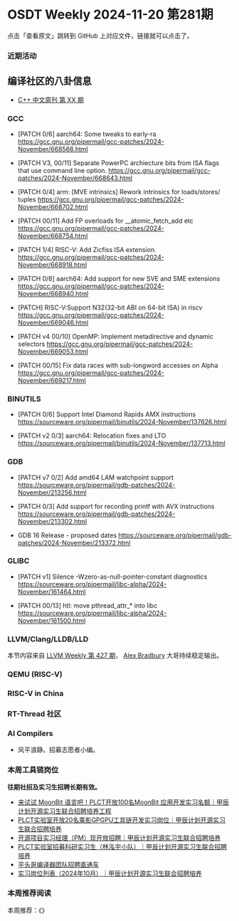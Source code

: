 # OSDT Weekly 2024-11-20 第281期

点击「查看原文」跳转到 GitHub 上对应文件，链接就可以点击了。

### 近期活动

## 编译社区的八卦信息

- [C++ 中文周刊 第 XX 期]()

### GCC

- [PATCH 0/6] aarch64: Some tweaks to early-ra
    https://gcc.gnu.org/pipermail/gcc-patches/2024-November/668568.html

- [PATCH V3, 00/11] Separate PowerPC archiecture bits from ISA flags that use command line option.
    https://gcc.gnu.org/pipermail/gcc-patches/2024-November/668643.html

- [PATCH 0/4] arm: [MVE intrinsics] Rework intrinsics for loads/stores/ tuples
    https://gcc.gnu.org/pipermail/gcc-patches/2024-November/668702.html

- [PATCH 00/11] Add FP overloads for __atomic_fetch_add etc
    https://gcc.gnu.org/pipermail/gcc-patches/2024-November/668754.html

- [PATCH 1/4] RISC-V: Add Zicfiss ISA extension.
    https://gcc.gnu.org/pipermail/gcc-patches/2024-November/668918.html

- [PATCH 0/8] aarch64: Add support for new SVE and SME extensions
    https://gcc.gnu.org/pipermail/gcc-patches/2024-November/668940.html

- [PATCH] RISC-V:Support N32(32-bit ABI on 64-bit ISA) in riscv
    https://gcc.gnu.org/pipermail/gcc-patches/2024-November/669046.html

- [PATCH v4 00/10] OpenMP: Implement metadirective and dynamic selectors
    https://gcc.gnu.org/pipermail/gcc-patches/2024-November/669053.html

- [PATCH 00/15] Fix data races with sub-longword accesses on Alpha
    https://gcc.gnu.org/pipermail/gcc-patches/2024-November/669217.html

### BINUTILS

- [PATCH 0/6] Support Intel Diamond Rapids AMX instructions
    https://sourceware.org/pipermail/binutils/2024-November/137626.html

- [PATCH v2 0/3] aarch64: Relocation fixes and LTO
    https://sourceware.org/pipermail/binutils/2024-November/137713.html

### GDB

- [PATCH v7 0/2] Add amd64 LAM watchpoint support
    https://sourceware.org/pipermail/gdb-patches/2024-November/213256.html

- [PATCH 0/3] Add support for recording printf with AVX instructions
    https://sourceware.org/pipermail/gdb-patches/2024-November/213302.html

- GDB 16 Release - proposed dates
    https://sourceware.org/pipermail/gdb-patches/2024-November/213372.html

### GLIBC

- [PATCH v1] Silence -Wzero-as-null-pointer-constant diagnostics
    https://sourceware.org/pipermail/libc-alpha/2024-November/161464.html

- [PATCH 00/13] htl: move pthread_attr_* into libc
    https://sourceware.org/pipermail/libc-alpha/2024-November/161500.html

### LLVM/Clang/LLDB/LLD

本节内容来自 [LLVM Weekly 第 427 期](http://llvmweekly.org/issue/427)，
[Alex Bradbury](https://www.linkedin.com/in/alex-bradbury/) 大哥持续稳定输出。

### QEMU (RISC-V)

### RISC-V in China

### RT-Thread 社区

### AI Compilers

- 风平浪静。招募志愿者小编。

### 本周工具链岗位

**往期社招及实习生招聘长期有效。**

- [来试试 MoonBit 语言吧！PLCT开放100名MoonBit 应用开发实习名额｜甲辰计划开源实习生联合招聘培养工程](https://mp.weixin.qq.com/s/VUwXNvYzharpK6Aou4hssw)
- [PLCT实验室开放20名乘影GPGPU工具链开发实习岗位｜甲辰计划开源实习生联合招聘培养](https://mp.weixin.qq.com/s/DalDbZYiP2IFALvB2Wwb6w)
- [开源项目实习经理（PM）现开放招聘｜甲辰计划开源实习生联合招聘培养](https://mp.weixin.qq.com/s/9uIxvaMOVjsbcGjHbidvgg)
- [PLCT实验室招募科研实习生（林泓宇小队）｜甲辰计划开源实习生联合招聘培养](https://mp.weixin.qq.com/s/8XtWlfBF9RxUoUCHskQpPw)
- [平头哥编译器团队招聘直通车](https://mp.weixin.qq.com/s/fRFWolihmi05hTuBvI8u2g)
- [实习岗位列表（2024年10月）｜甲辰计划开源实习生联合招聘培养](https://mp.weixin.qq.com/s/UCcsvhw6Kxw3EQOd0JVlUg)

### 本周推荐阅读

本周推荐：《》
